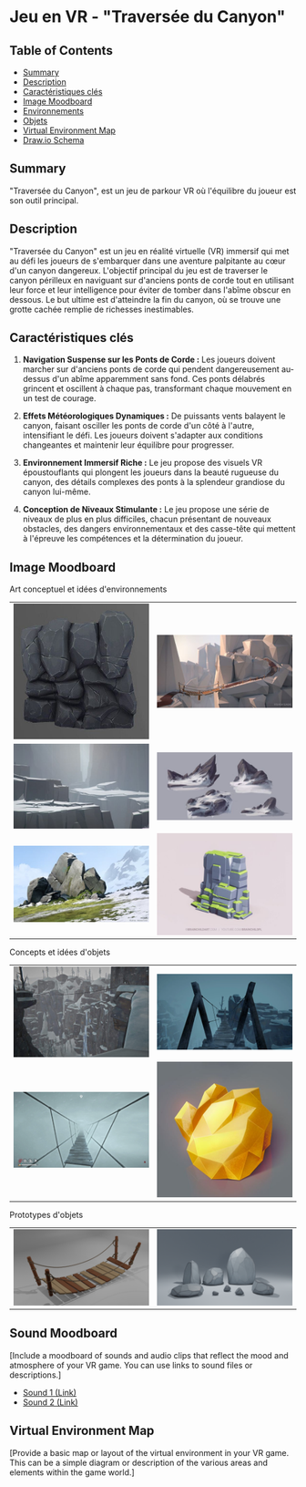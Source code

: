 # Jeu en VR - "Traversée du Canyon"

## Table of Contents

- [Summary](#summary)
- [Description](#description)
- [Caractéristiques clés](#Caractéristiques-clés)
- [Image Moodboard](#image-moodboard)
- [Environnements](#Environnements)
- [Objets](#Objets)
- [Virtual Environment Map](#virtual-environment-map)
- [Draw.io Schema](#drawio-schema)

## Summary


"Traversée du Canyon", est un jeu de parkour VR où l'équilibre du joueur est son outil principal.

## Description

"Traversée du Canyon" est un jeu en réalité virtuelle (VR) immersif qui met au défi les joueurs de s'embarquer dans une aventure palpitante au cœur d'un canyon dangereux. L'objectif principal du jeu est de traverser le canyon périlleux en naviguant sur d'anciens ponts de corde tout en utilisant leur force et leur intelligence pour éviter de tomber dans l'abîme obscur en dessous. Le but ultime est d'atteindre la fin du canyon, où se trouve une grotte cachée remplie de richesses inestimables.

## Caractéristiques clés

1. **Navigation Suspense sur les Ponts de Corde :** Les joueurs doivent marcher sur d'anciens ponts de corde qui pendent dangereusement au-dessus d'un abîme apparemment sans fond. Ces ponts délabrés grincent et oscillent à chaque pas, transformant chaque mouvement en un test de courage.

2. **Effets Météorologiques Dynamiques :** De puissants vents balayent le canyon, faisant osciller les ponts de corde d'un côté à l'autre, intensifiant le défi. Les joueurs doivent s'adapter aux conditions changeantes et maintenir leur équilibre pour progresser.

3. **Environnement Immersif Riche :** Le jeu propose des visuels VR époustouflants qui plongent les joueurs dans la beauté rugueuse du canyon, des détails complexes des ponts à la splendeur grandiose du canyon lui-même.

4. **Conception de Niveaux Stimulante :** Le jeu propose une série de niveaux de plus en plus difficiles, chacun présentant de nouveaux obstacles, des dangers environnementaux et des casse-tête qui mettent à l'épreuve les compétences et la détermination du joueur.

## Image Moodboard

Art conceptuel et idées d'environnements

<table>
  <tr>
    <td><img src="Asset/enviroment-2.jpg" alt="Image 1" ></td>
    <td><img src="Asset/enviroment-4.jpg" alt="Image 2" ></td>
  </tr>
    
  <tr>
    <td><img src="Asset/enviroment-5.jpg" alt="Image 3" ></td>
    <td><img src="Asset/enviroment-6.jpg" alt="Image 4" ></td>
  </tr>
    
  <tr>
    <td><img src="Asset/enviroment-7.jpg" alt="Image 5" ></td>
    <td><img src="Asset/enviroment-1.jpg" alt="Image 6" ></td>
  </tr>
</table>

Concepts et idées d'objets

<table>
  <tr>
    <td><img src="Asset/Ash_Canyon-1.jpg" alt="Image 1" ></td>
    <td><img src="Asset/Ash_Canyon-2.webp" alt="Image 2" ></td>
  </tr>

  <tr>
    <td><img src="Asset/Ash_Canyon-3.webp" alt="Image 3" ></td>
    <td><img src="Asset/gold-1.jpg" alt="Image 4" ></td>
  </tr>
  </table>

Prototypes d'objets

<table>
  <tr>
    <td><img src="Asset/Home-made-Bridge.png" alt="Image 1" ></td>
    <td><img src="Asset/Home-made-Rocks.png" alt="Image 2" ></td>
  </tr>
  </table>

## Sound Moodboard

[Include a moodboard of sounds and audio clips that reflect the mood and atmosphere of your VR game. You can use links to sound files or descriptions.]

- [Sound 1 (Link)](https://pixabay.com/sound-effects/wooden-floor-cracking-37890/)
- [Sound 2 (Link)](https://pixabay.com/sound-effects/wooden-floor-cracking-37890/)

## Virtual Environment Map

[Provide a basic map or layout of the virtual environment in your VR game. This can be a simple diagram or description of the various areas and elements within the game world.]
